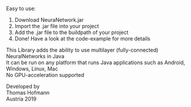 Easy to use:	
1.  Download NeuraNetwork.jar  
2.  Import the .jar file into your project  
3.  Add the .jar file to the buildpath of your project  
4.  Done! Have a look at the code-example for more details  

This Library adds the ability to use multilayer (fully-connected) NeuralNetworks in Java  
It can be run on any platform that runs Java applications such as Android, Windows, Linux, Mac  
No GPU-acceleration supported  

Developed by  
Thomas Hofmann  
Austria 2019  
